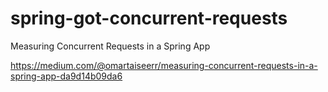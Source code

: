 # spring-got-concurrent-requests
Measuring Concurrent Requests in a Spring App


https://medium.com/@omartaiseerr/measuring-concurrent-requests-in-a-spring-app-da9d14b09da6
